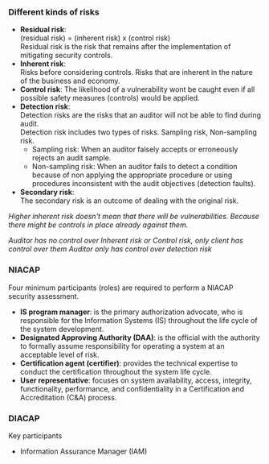 ### Different kinds of risks
- **Residual risk**:  
  (residual risk) = (inherent risk) x (control risk)  
  Residual risk is the risk that remains after the implementation of mitigating security controls.
- **Inherent risk**:  
  Risks before considering controls. Risks that are inherent in the nature of the business and economy.
- **Control risk**:
  The likelihood of a vulnerability wont be caught even if all possible safety measures (controls) would be applied.
- **Detection risk**:  
  Detection risks are the risks that an auditor will not be able to find during audit.  
  Detection risk includes two types of risks. Sampling risk, Non-sampling risk.
  + Sampling risk: When an auditor falsely accepts or erroneously rejects an audit sample.
  + Non-sampling risk: When an auditor fails to detect a condition because of non applying the appropriate procedure or using procedures inconsistent with the audit objectives (detection faults).
- **Secondary risk**:  
  The secondary risk is an outcome of dealing with the original risk.

*Higher inherent risk doesn't mean that there will be vulnerabilities. Because there might be controls in place already against them.*

*Auditor has no control over Inherent risk or Control risk, only client has control over them*
*Auditor only has control over detection risk*

### NIACAP
Four minimum participants (roles) are required to perform a NIACAP security assessment.
- **IS program manager**: is the primary authorization advocate, who is responsible for the Information Systems (IS) throughout the life cycle of the system development.
- **Designated Approving Authority (DAA)**: is the official with the authority to formally assume responsibility for operating a system at an acceptable level of risk.
- **Certification agent (certifier)**: provides the technical expertise to conduct the certification throughout the system life cycle.
- **User representative**: focuses on system availability, access, integrity, functionality, performance, and confidentiality in a Certification and Accreditation (C&A) process.

### DIACAP
Key participants
- Information Assurance Manager (IAM)
<!--stackedit_data:
eyJoaXN0b3J5IjpbMzg5MzIyNzYsMzgzMjE3Mjg4LDg3NzcxND
A3OCwtMTE1NzA1MzM3OSw3NzQ0MDY3MjIsLTIwNjQxNDc4NDYs
NzI0ODc0MjEsMTMyMDI4MjgxMywxNDM3NTU5NTE0LC04ODY3NT
gzOTMsMTU4ODQ1ODM3OCwtMzQ5ODE4NDM3LDM5MDk4MTYxNV19

-->